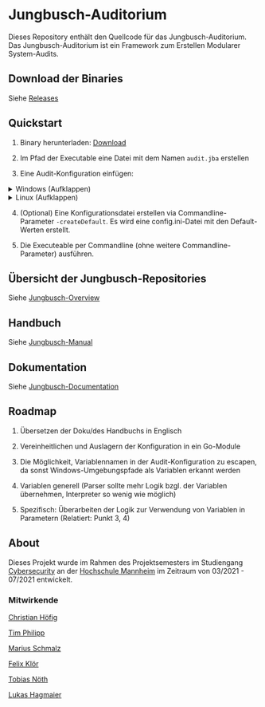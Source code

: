 # Jungbusch-Auditorium

Dieses Repository enthält den Quellcode für das Jungbusch-Auditorium. Das Jungbusch-Auditorium ist ein Framework zum Erstellen Modularer System-Audits.

## Download der Binaries

Siehe [Releases](https://github.com/Jungbusch-Softwareschmiede/jungbusch-auditorium/releases)

## Quickstart

1. Binary herunterladen: [Download](https://github.com/Jungbusch-Softwareschmiede/jungbusch-auditorium/releases/latest/)

2. Im Pfad der Executable eine Datei mit dem Namen `audit.jba` erstellen

3. Eine Audit-Konfiguration einfügen: 

<details>
  <summary>Windows (Aufklappen)</summary>
  <p>
  
	/*
		Autor: Jungbusch Softwareschmiede
		Date: 06.07.2021
		Version: 1.0
		Anmerkungen: keine
		Vorlage: CIS Microsoft Windows 10 Enterprise (Release 20H2 or older) Benchmark | v1.10.0 - 27-01-2021
	*/
	{
		stepid: "1"
		desc: "Ensure 'Interactive logon: Do not require CTRL+ALT+DEL' is set to 'Disabled' (Automated)"
		module: "RegistryQuery"

		key: "HKEY_LOCAL_MACHINE\SOFTWARE\Microsoft\Windows\CurrentVersion\Policies\System"
		value: "DisableCAD"
		passed: if("%result% == '0'")
	},
	
	// Check if the Group Policy Template 'AdmPwd.admx' and the language file 'AdmPwd.adml' is present
	{
		stepid: "2"
		desc: "Check if template 'AdmPwd.admx/adml' is present."
		module: "IsGPTemplatePresent"
		templateName: "AdmPwd.admx/adml"
		
		passed: if("%result%")
		%templatePresent% = %passed%

		{
			condition: if("%templatePresent%")
			stepid: "2.1"
			desc: "Ensure 'Password Settings: Password Length' is set to 'Enabled: 15 ormore' (Automated)"
			module: "RegistryQuery"

			key: "HKEY_LOCAL_MACHINE\SOFTWARE\Policies\Microsoft Services\AdmPwd"
			value: "PasswordLengt"
			passed: if("%result% >= '15'")
		},
	},
	
  </p>
</details>

<details>
  <summary>Linux (Aufklappen)</summary>
  
  <p>
  
	/*
		Autor: Jungbusch Softwareschmiede
		Date: 06.07.2021
		Version: 1.0
		Anmerkungen: Keine
		Vorlage: CIS Red Hat Enterprise Linux 8 Benchmark | v1.0.0 09-30-2019
	*/
	{
		stepid: "1"
		desc: "Ensure mounting of cramfs filesystems is disabled"
		module: "Modprobe"
		name: "cramfs"
		passed: if("%result%")
	},
	{
		stepid: "2"
		desc: "Ensure /tmp is configured"
		module: "CheckPartition"
		grep: "\s/tmp\s"
		passed: if("%result%.includes('tmpfs on /tmp')")
	},
	
</details>

4. (Optional) Eine Konfigurationsdatei erstellen via Commandline-Parameter `-createDefault`. Es wird eine config.ini-Datei mit den Default-Werten erstellt.

5. Die Executeable per Commandline (ohne weitere Commandline-Parameter) ausführen.

## Übersicht der Jungbusch-Repositories

Siehe [Jungbusch-Overview](https://github.com/Jungbusch-Softwareschmiede/jungbusch-overview)

## Handbuch

Siehe [Jungbusch-Manual](https://github.com/Jungbusch-Softwareschmiede/jungbusch-manual)

## Dokumentation

Siehe [Jungbusch-Documentation](https://github.com/Jungbusch-Softwareschmiede/jungbusch-documentation)

## Roadmap

1. Übersetzen der Doku/des Handbuchs in Englisch

2. Vereinheitlichen und Auslagern der Konfiguration in ein Go-Module

3. Die Möglichkeit, Variablennamen in der Audit-Konfiguration zu escapen, da sonst Windows-Umgebungspfade als Variablen erkannt werden

4. Variablen generell (Parser sollte mehr Logik bzgl. der Variablen übernehmen, Interpreter so wenig wie möglich)

5. Spezifisch: Überarbeiten der Logik zur Verwendung von Variablen in Parametern (Relatiert: Punkt 3, 4)

## About

Dieses Projekt wurde im Rahmen des Projektsemesters im Studiengang [Cybersecurity](https://www.hs-mannheim.de/studieninteressierte/unsere-studiengaenge/bachelorstudiengaenge/cyber-security.html) an der [Hochschule Mannheim](https://www.hs-mannheim.de/) im Zeitraum von 03/2021 - 07/2021 entwickelt.

### Mitwirkende 

[Christian Höfig](https://github.com/cookieChrissi) 

[Tim Philipp](https://github.com/TimPhi) 
 
[Marius Schmalz](https://github.com/ByteSizedMarius) 
 
[Felix Klör](https://github.com/prefixFelix) 
 
[Tobias Nöth](https://github.com/Tobias01101110) 
 
[Lukas Hagmaier](https://github.com/Lucky-180) 

